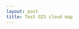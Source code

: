 ```yaml
---
layout: post
title: Test GIS cloud map
---   
```



<!--  <iframe src="http://editor.giscloud.com/rest/1/maps/818532/render.iframe?bound=399918.5319880396,6800143.784362406,848451.013965454,7067979.131473662&toolbar=true&popups=true&layerlist=true" width="600" height="400" frameborder="0"></iframe> 
-->
